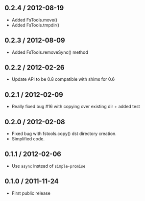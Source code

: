 0.2.4 / 2012-08-19
------------------

* Added FsTools.move()
* Added FsTools.tmpdir()


0.2.3 / 2012-08-09
------------------

* Added FsTools.removeSync() method


0.2.2 / 2012-02-26
------------------

* Update API to be 0.8 compatible with shims for 0.6


0.2.1 / 2012-02-09
------------------

* Really fixed bug #16 with copying over existing dir + added test


0.2.0 / 2012-02-08
------------------

* Fixed bug with fstools.copy() dst directory creation.
* Simplified code.


0.1.1 / 2012-02-06
------------------

* Use `async` instead of `simple-promise`


0.1.0 / 2011-11-24
------------------

* First public release
